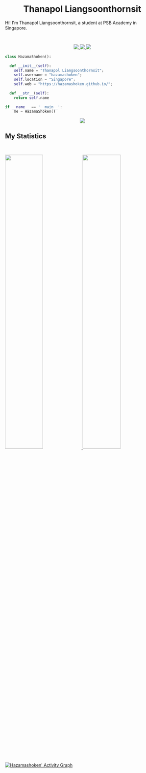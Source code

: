<h1 align="center">
  <b>Thanapol Liangsoonthornsit</b>
</h1>

Hi! I'm Thanapol Liangsoonthornsit, a student at PSB Academy in Singapore.

<br>

<p>
<div align="center">
  <a href="https://html.com/">
    <img src="https://img.shields.io/badge/-HTML-c58545?style=for-the-badge&logo=html5&logoColor=c58545&labelColor=282828">
  </a>
  <a href="https://developer.mozilla.org/en-US/docs/Web/CSS">
    <img src="https://img.shields.io/badge/-CSS-d1a01f?style=for-the-badge&logo=css3&logoColor=d1a01f&labelColor=282828">
  </a>
  <a href="https://www.python.org/">
    <img src="https://img.shields.io/badge/-Python-98b982?style=for-the-badge&logo=python&logoColor=98b982&labelColor=282828">
  </a>
</div>
</p>

```python
class HazamaShoken():
    
  def __init__(self):
    self.name = "Thanapol Liangsoonthornsit";
    self.username = "hazamashoken";
    self.location = "Singapore";
    self.web = "https://hazamashoken.github.io/";
  
  def __str__(self):
    return self.name
   
if __name__ == '__main__':
    me = HazamaShoken()
```

<div align="center">
  <a href="https://open.spotify.com/user/6s6pbtefezpookh8gwnkko15v">
    <img src="https://readme-spotify-tingz.vercel.app/api/now-playing">
  </a>
</div>

<!--
<div align="center">
  <a href="https://open.spotify.com/user/6s6pbtefezpookh8gwnkko15v">
    <img src="https://spotify-readme-theta-virid.vercel.app/api?scan=true&theme=dark" width="240px">
  </a>
</div>
-->

## My Statistics

<br/>
<p align="left">
  <a href="https://hazamashoken.github.io/">
  <img width="49.5%" src="https://github-readme-stats.vercel.app/api?username=hazamashoken&show_icons=true&count_private=true&theme=chartreuse-dark&hide_border=true" />
    <img width="49.5%" src="https://github-readme-streak-stats.herokuapp.com/?user=hazamashoken&theme=chartreuse-dark&count_private=true&hide_border=true" />
  </a>
</p>
<br>

[![Hazamashoken' Activity Graph](https://activity-graph.herokuapp.com/graph?username=hazamashoken&custom_title=HazamaShoken's%20Contribution%20Graph&theme=chartreuse-dark&bg_color=282828&hide_border=true&count_private=true&line=d1a01f&point=c58545)](https://hazamashoken.github.io/)

